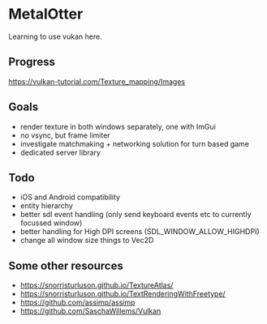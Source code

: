 MetalOtter
==========
Learning to use vukan here.

## Progress
https://vulkan-tutorial.com/Texture_mapping/Images

## Goals
- render texture in both windows separately, one with ImGui
- no vsync, but frame limiter
- investigate matchmaking + networking solution for turn based game
- dedicated server library

## Todo
- iOS and Android compatibility
- entity hierarchy
- better sdl event handling (only send keyboard events etc to currently focussed window)
- better handling for High DPI screens (SDL_WINDOW_ALLOW_HIGHDPI)
- change all window size things to Vec2D

## Some other resources
- https://snorristurluson.github.io/TextureAtlas/
- https://snorristurluson.github.io/TextRenderingWithFreetype/
- https://github.com/assimp/assimp
- https://github.com/SaschaWillems/Vulkan